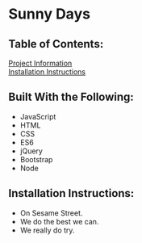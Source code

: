 
# Sunny Days
## Table of Contents:
[Project Information](#sunny-days)<br />[Installation Instructions](#installation-instructions)<br />

## Built With the Following:
- JavaScript
 - HTML
 - CSS
 - ES6
 - jQuery
 - Bootstrap
 - Node
## Installation Instructions:
- On Sesame Street.
 - We do the best we can.
 - We really do try.